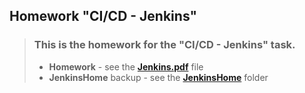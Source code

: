 ## Homework "CI/CD - Jenkins"

> ### This is the homework for the "CI/CD - Jenkins" task.
> - **Homework** - see the [**Jenkins.pdf**](https://github.com/thestig1990/epam-devops-fundamentals_L1/blob/main/06_CICD_Jenkins/Jenkins.pdf) file
> - **JenkinsHome** backup - see the [**JenkinsHome**]() folder